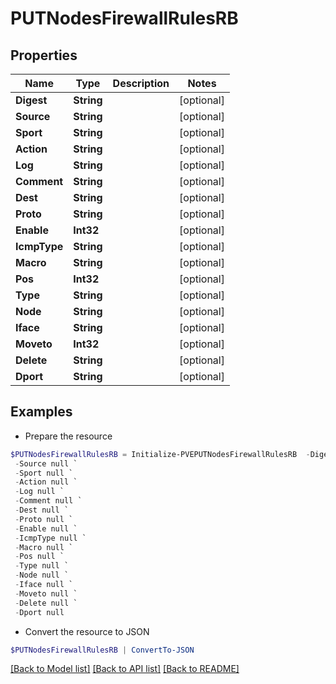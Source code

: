 # PUTNodesFirewallRulesRB
## Properties

Name | Type | Description | Notes
------------ | ------------- | ------------- | -------------
**Digest** | **String** |  | [optional] 
**Source** | **String** |  | [optional] 
**Sport** | **String** |  | [optional] 
**Action** | **String** |  | [optional] 
**Log** | **String** |  | [optional] 
**Comment** | **String** |  | [optional] 
**Dest** | **String** |  | [optional] 
**Proto** | **String** |  | [optional] 
**Enable** | **Int32** |  | [optional] 
**IcmpType** | **String** |  | [optional] 
**Macro** | **String** |  | [optional] 
**Pos** | **Int32** |  | [optional] 
**Type** | **String** |  | [optional] 
**Node** | **String** |  | [optional] 
**Iface** | **String** |  | [optional] 
**Moveto** | **Int32** |  | [optional] 
**Delete** | **String** |  | [optional] 
**Dport** | **String** |  | [optional] 

## Examples

- Prepare the resource
```powershell
$PUTNodesFirewallRulesRB = Initialize-PVEPUTNodesFirewallRulesRB  -Digest null `
 -Source null `
 -Sport null `
 -Action null `
 -Log null `
 -Comment null `
 -Dest null `
 -Proto null `
 -Enable null `
 -IcmpType null `
 -Macro null `
 -Pos null `
 -Type null `
 -Node null `
 -Iface null `
 -Moveto null `
 -Delete null `
 -Dport null
```

- Convert the resource to JSON
```powershell
$PUTNodesFirewallRulesRB | ConvertTo-JSON
```

[[Back to Model list]](../README.md#documentation-for-models) [[Back to API list]](../README.md#documentation-for-api-endpoints) [[Back to README]](../README.md)

